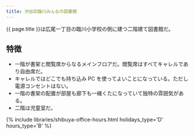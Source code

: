 ```yaml
---
title: 渋谷区臨川みんなの図書館
---
```


{{ page.title }}は広尾一丁目の臨川小学校の側に建つ二階建て図書館だ。

## 特徴

* 一階が書架と閲覧席からなるメインフロアだ。閲覧席はすべてキャレルであり自由席だ。
* キャレルではどこでも持ち込み PC を使ってよいことになっている。ただし電源コンセントはない。
* 一階の書架の配置が部屋も廊下も一緒くたになっていて独特の雰囲気がある。
* 二階は児童室だ。

{% include libraries/shibuya-office-hours.html holidays_type='D' hours_type='B' %}
